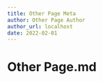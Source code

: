 ```yaml
---
title: Other Page Meta
author: Other Page Author
author_url: localhost
date: 2022-02-01
---
```


# Other Page.md
